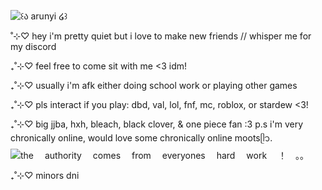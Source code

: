 ![꒰ა arunyi ໒꒱](https://github.com/user-attachments/assets/950b41f7-a5e0-4a74-be29-2c60010347ff)

˚⊹♡ hey i'm pretty quiet but i love to make new friends // whisper me for my discord

₊˚⊹♡ feel free to come sit with me <3 idm!

₊˚⊹♡ usually i'm afk either doing school work or playing other games

₊˚⊹♡ pls interact if you play: dbd, val, lol, fnf, mc, roblox, or stardew <3!

₊˚⊹♡ big jjba, hxh, bleach, black clover, & one piece fan :3
p.s i'm very chronically online, would love some chronically online mootsᥫ᭡. 
![the 　authority 　comes 　from 　everyones 　hard 　work 　！　。。](https://github.com/user-attachments/assets/04c328b0-ef15-4d00-b312-1ad1058da175)

₊˚⊹♡ minors dni
